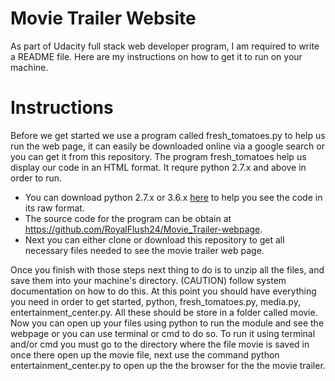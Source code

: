# Movie Trailer Website
As part of Udacity full stack web developer program, I am required to write a README file. Here are my instructions on how to get it to run on your machine.
# Instructions
Before we get started we use a program called fresh_tomatoes.py to help us run the web page, it can easily be downloaded online via a google search or you can get it from this repository. The program fresh_tomatoes help us display our code in an HTML format. It requre python 2.7.x and above in order to run. 
* You can download python 2.7.x or 3.6.x [here](https://www.python.org/downloads/) to help you see the code in its raw format. 
* The source code for the program can be obtain at https://github.com/RoyalFlush24/Movie_Trailer-webpage.
* Next you can either clone or download this repository to get all necessary files needed to see the movie trailer web page.

Once you finish with those steps next thing to do is to unzip all the files, and save them into your machine's directory. (CAUTION) follow system documentation on how to do this.
At this point you should have everything you need in order to get started, python, fresh_tomatoes.py, media.py, entertainment_center.py. All these should be store in a folder called movie.
Now you can open up your files using python to run the module and see the webpage or you can use terminal or cmd to do so. To run it using terminal and/or cmd you must go to the directory where the file movie is saved in once there open up the movie file, next use the command python entertainment_center.py to open up the the browser for the the movie trailer.
